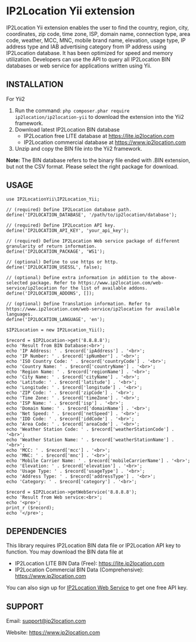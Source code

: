 # IP2Location Yii extension
IP2Location Yii extension enables the user to find the country, region, city, coordinates, zip code, time zone, ISP, domain name, connection type, area code, weather, MCC, MNC, mobile brand name, elevation, usage type, IP address type and IAB advertising category from IP address using IP2Location database. It has been optimized for speed and memory utilization. Developers can use the API to query all IP2Location BIN databases or web service for applications written using Yii.


## INSTALLATION
For Yii2

1. Run the command: `php composer.phar require ip2location/ip2location-yii` to download the extension into the Yii2 framework.
2. Download latest IP2Location BIN database
    - IP2Location free LITE database at https://lite.ip2location.com
    - IP2Location commercial database at https://www.ip2location.com
3. Unzip and copy the BIN file into the Yii2 framework.

**Note:** The BIN database refers to the binary file ended with .BIN extension, but not the CSV format.
Please select the right package for download.


## USAGE
```
use IP2LocationYii\IP2Location_Yii;

// (required) Define IP2Location database path.
define('IP2LOCATION_DATABASE', '/path/to/ip2location/database');

// (required) Define IP2Location API key.
define('IP2LOCATION_API_KEY', 'your_api_key');

// (required) Define IP2Location Web service package of different granularity of return information.
define('IP2LOCATION_PACKAGE', 'WS1');

// (optional) Define to use https or http.
define('IP2LOCATION_USESSL', false);

// (optional) Define extra information in addition to the above-selected package. Refer to https://www.ip2location.com/web-service/ip2location for the list of available addons.
define('IP2LOCATION_ADDONS', []);

// (optional) Define Translation information. Refer to https://www.ip2location.com/web-service/ip2location for available languages.
define('IP2LOCATION_LANGUAGE', 'en');

$IP2Location = new IP2Location_Yii();

$record = $IP2Location->get('8.8.8.8');
echo 'Result from BIN Database:<br>';
echo 'IP Address: ' . $record['ipAddress'] . '<br>';
echo 'IP Number: ' . $record['ipNumber'] . '<br>';
echo 'ISO Country Code: ' . $record['countryCode'] . '<br>';
echo 'Country Name: ' . $record['countryName'] . '<br>';
echo 'Region Name: ' . $record['regionName'] . '<br>';
echo 'City Name: ' . $record['cityName'] . '<br>';
echo 'Latitude: ' . $record['latitude'] . '<br>';
echo 'Longitude: ' . $record['longitude'] . '<br>';
echo 'ZIP Code: ' . $record['zipCode'] . '<br>';
echo 'Time Zone: ' . $record['timeZone'] . '<br>';
echo 'ISP Name: ' . $record['isp'] . '<br>';
echo 'Domain Name: ' . $record['domainName'] . '<br>';
echo 'Net Speed: ' . $record['netSpeed'] . '<br>';
echo 'IDD Code: ' . $record['iddCode'] . '<br>';
echo 'Area Code: ' . $record['areaCode'] . '<br>';
echo 'Weather Station Code: ' . $record['weatherStationCode'] . '<br>';
echo 'Weather Station Name: ' . $record['weatherStationName'] . '<br>';
echo 'MCC: ' . $record['mcc'] . '<br>';
echo 'MNC: ' . $record['mnc'] . '<br>';
echo 'Mobile Carrier Name: ' . $record['mobileCarrierName'] . '<br>';
echo 'Elevation: ' . $record['elevation'] . '<br>';
echo 'Usage Type: ' . $record['usageType'] . '<br>';
echo 'Address Type: ' . $record['addressType'] . '<br>';
echo 'Category: ' . $record['category'] . '<br>';

$record = $IP2Location->getWebService('8.8.8.8');
echo 'Result from Web service:<br>';
echo '<pre>';
print_r ($record);
echo '</pre>';
```


## DEPENDENCIES
This library requires IP2Location BIN data file or IP2Location API key to function. You may download the BIN data file at
* IP2Location LITE BIN Data (Free): https://lite.ip2location.com
* IP2Location Commercial BIN Data (Comprehensive): https://www.ip2location.com

You can also sign up for [IP2Location Web Service](https://www.ip2location.com/web-service/ip2location) to get one free API key.


## SUPPORT
Email: support@ip2location.com

Website: https://www.ip2location.com
